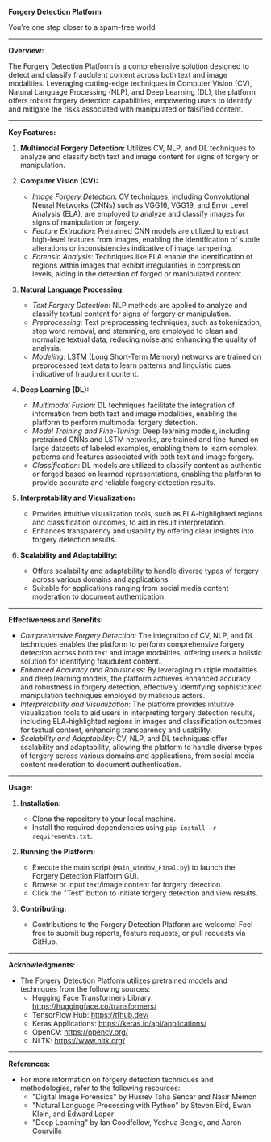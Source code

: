 **Forgery Detection Platform**


You're one step closer to a spam-free world

---

**Overview:**

The Forgery Detection Platform is a comprehensive solution designed to detect and classify fraudulent content across both text and image modalities. Leveraging cutting-edge techniques in Computer Vision (CV), Natural Language Processing (NLP), and Deep Learning (DL), the platform offers robust forgery detection capabilities, empowering users to identify and mitigate the risks associated with manipulated or falsified content.

---

**Key Features:**

1. **Multimodal Forgery Detection:** Utilizes CV, NLP, and DL techniques to analyze and classify both text and image content for signs of forgery or manipulation.

2. **Computer Vision (CV):**
   - _Image Forgery Detection_: CV techniques, including Convolutional Neural Networks (CNNs) such as VGG16, VGG19, and Error Level Analysis (ELA), are employed to analyze and classify images for signs of manipulation or forgery.
   - _Feature Extraction_: Pretrained CNN models are utilized to extract high-level features from images, enabling the identification of subtle alterations or inconsistencies indicative of image tampering.
   - _Forensic Analysis_: Techniques like ELA enable the identification of regions within images that exhibit irregularities in compression levels, aiding in the detection of forged or manipulated content.


3. **Natural Language Processing:**
   - _Text Forgery Detection_: NLP methods are applied to analyze and classify textual content for signs of forgery or manipulation.
   - _Preprocessing_: Text preprocessing techniques, such as tokenization, stop word removal, and stemming, are employed to clean and normalize textual data, reducing noise and enhancing the quality of analysis.
   - _Modeling_: LSTM (Long Short-Term Memory) networks are trained on preprocessed text data to learn patterns and linguistic cues indicative of fraudulent content.

4. **Deep Learning (DL):**
   - _Multimodal Fusion_: DL techniques facilitate the integration of information from both text and image modalities, enabling the platform to perform multimodal forgery detection.
   - _Model Training and Fine-Tuning_: Deep learning models, including pretrained CNNs and LSTM networks, are trained and fine-tuned on large datasets of labeled examples, enabling them to learn complex patterns and features associated with both text and image forgery.
   - _Classification_: DL models are utilized to classify content as authentic or forged based on learned representations, enabling the platform to provide accurate and reliable forgery detection results.

5. **Interpretability and Visualization:**
   - Provides intuitive visualization tools, such as ELA-highlighted regions and classification outcomes, to aid in result interpretation.
   - Enhances transparency and usability by offering clear insights into forgery detection results.

6. **Scalability and Adaptability:**
   - Offers scalability and adaptability to handle diverse types of forgery across various domains and applications.
   - Suitable for applications ranging from social media content moderation to document authentication.

---
**Effectiveness and Benefits:**

- _Comprehensive Forgery Detection_: The integration of CV, NLP, and DL techniques enables the platform to perform comprehensive forgery detection across both text and image modalities, offering users a holistic solution for identifying fraudulent content.
- _Enhanced Accuracy and Robustness_: By leveraging multiple modalities and deep learning models, the platform achieves enhanced accuracy and robustness in forgery detection, effectively identifying sophisticated manipulation techniques employed by malicious actors.
- _Interpretability and Visualization_: The platform provides intuitive visualization tools to aid users in interpreting forgery detection results, including ELA-highlighted regions in images and classification outcomes for textual content, enhancing transparency and usability.
- _Scalability and Adaptability_: CV, NLP, and DL techniques offer scalability and adaptability, allowing the platform to handle diverse types of forgery across various domains and applications, from social media content moderation to document authentication.

---
**Usage:**

1. **Installation:**
   - Clone the repository to your local machine.
   - Install the required dependencies using `pip install -r requirements.txt`.

2. **Running the Platform:**
   - Execute the main script (`Main_window_Final.py`) to launch the Forgery Detection Platform GUI.
   - Browse or input text/image content for forgery detection.
   - Click the "Test" button to initiate forgery detection and view results.

3. **Contributing:**
   - Contributions to the Forgery Detection Platform are welcome! Feel free to submit bug reports, feature requests, or pull requests via GitHub.

---

**Acknowledgments:**

- The Forgery Detection Platform utilizes pretrained models and techniques from the following sources:
  - Hugging Face Transformers Library: https://huggingface.co/transformers/
  - TensorFlow Hub: https://tfhub.dev/
  - Keras Applications: https://keras.io/api/applications/
  - OpenCV: https://opencv.org/
  - NLTK: https://www.nltk.org/

---



**References:**

- For more information on forgery detection techniques and methodologies, refer to the following resources:
  - "Digital Image Forensics" by Husrev Taha Sencar and Nasir Memon
  - "Natural Language Processing with Python" by Steven Bird, Ewan Klein, and Edward Loper
  - "Deep Learning" by Ian Goodfellow, Yoshua Bengio, and Aaron Courville


